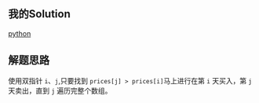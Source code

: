 ## 我的Solution

[python](https://github.com/dym0080/leetcode/blob/master/code/122/122_best_time_to_buy_and_sell_stock_ii.py)

## 解题思路

使用双指针 `i`、`j`,只要找到 `prices[j] > prices[i]`马上进行在第 `i` 天买入，第 `j` 天卖出，直到 `j` 遍历完整个数组。